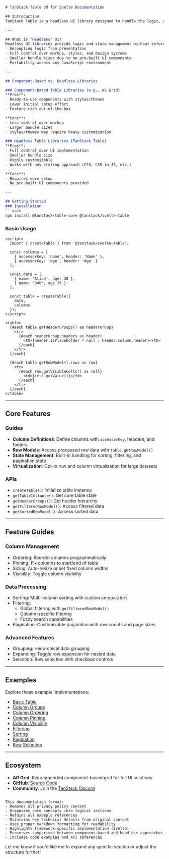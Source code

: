 

```markdown
# TanStack Table v8 for Svelte Documentation

## Introduction
TanStack Table is a headless UI library designed to handle the logic, state, and processing for building powerful tables and datagrids in TypeScript/JavaScript frameworks like Svelte. It focuses on providing core functionality while allowing full control over UI implementation.

---

## What is "Headless" UI?
Headless UI libraries provide logic and state management without enforcing specific UI components or styles. Key benefits include:
- Decoupling logic from presentation
- Full control over markup, styles, and design systems
- Smaller bundle sizes due to no pre-built UI components
- Portability across any JavaScript environment

---

## Component-Based vs. Headless Libraries

### Component-Based Table Libraries (e.g., AG Grid)
**Pros**:
- Ready-to-use components with styles/themes
- Lower initial setup effort
- Feature-rich out-of-the-box

**Cons**:
- Less control over markup
- Larger bundle sizes
- Styles/themes may require heavy customization

### Headless Table Libraries (TanStack Table)
**Pros**:
- Full control over UI implementation
- Smaller bundle size
- Highly customizable
- Works with any styling approach (CSS, CSS-in-JS, etc.)

**Cons**:
- Requires more setup
- No pre-built UI components provided

---

## Getting Started
### Installation
```bash
npm install @tanstack/table-core @tanstack/svelte-table
```

### Basic Usage
```svelte
<script>
  import { createTable } from '@tanstack/svelte-table';

  const columns = [
    { accessorKey: 'name', header: 'Name' },
    { accessorKey: 'age', header: 'Age' }
  ];

  const data = [
    { name: 'Alice', age: 30 },
    { name: 'Bob', age 25 }
  ];

  const table = createTable({
    data,
    columns
  });
</script>

<table>
  {#each table.getHeaderGroups() as headerGroup}
    <tr>
      {#each headerGroup.headers as header}
        <th>{header.isPlaceholder ? null : header.column.header}</th>
      {/each}
    </tr>
  {/each}

  {#each table.getRowModel().rows as row}
    <tr>
      {#each row.getVisibleCells() as cell}
        <td>{cell.getValue()}</td>
      {/each}
    </tr>
  {/each}
</table>
```

---

## Core Features
### Guides
- **Column Definitions**: Define columns with `accessorKey`, headers, and footers
- **Row Models**: Access processed row data with `table.getRowModel()`
- **State Management**: Built-in handling for sorting, filtering, and pagination state
- **Virtualization**: Opt-in row and column virtualization for large datasets

### APIs
- `createTable()`: Initialize table instance
- `getTableInstance()`: Get core table state
- `getHeaderGroups()`: Get header hierarchy
- `getFilteredRowModel()`: Access filtered data
- `getSortedRowModel()`: Access sorted data

---

## Feature Guides
### Column Management
- Ordering: Reorder columns programmatically
- Pinning: Fix columns to start/end of table
- Sizing: Auto-resize or set fixed column widths
- Visibility: Toggle column visibility

### Data Processing
- Sorting: Multi-column sorting with custom comparators
- Filtering: 
  - Global filtering with `getFilteredRowModel()`
  - Column-specific filtering
  - Fuzzy search capabilities
- Pagination: Customizable pagination with row counts and page sizes

### Advanced Features
- Grouping: Hierarchical data grouping
- Expanding: Toggle row expansion for nested data
- Selection: Row selection with checkbox controls

---

## Examples
Explore these example implementations:
- [Basic Table](#)
- [Column Groups](#)
- [Column Ordering](#)
- [Column Pinning](#)
- [Column Visibility](#)
- [Filtering](#)
- [Sorting](#)
- [Pagination](#)
- [Row Selection](#)

---

## Ecosystem
- **AG Grid**: Recommended component-based grid for full UI solutions
- **GitHub**: [Source Code](https://github.com/TanStack/table)
- **Community**: Join the [TanStack Discord](https://discord.gg/tanstack)
```

This documentation format:
- Removes all privacy policy content
- Organizes core concepts into logical sections
- Retains all example references
- Maintains key technical details from original content
- Uses proper markdown formatting for readability
- Highlights framework-specific implementation (Svelte)
- Preserves comparison between component-based and headless approaches
- Includes code examples and API references
``` 

Let me know if you'd like me to expand any specific section or adjust the structure further!